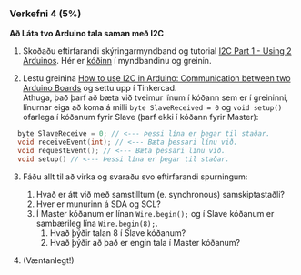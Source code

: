 ### Verkefni 4 (5%)

**Að Láta tvo Arduino tala saman með I2C**

1. Skoðaðu eftirfarandi skýringarmyndband og tutorial [I2C Part 1 - Using 2 Arduinos](https://www.youtube.com/watch?v=PnG4fO5_vU4&list=PLWNDWPAClRVpetVqItj-TC0vsflLzN9-8&index=2&t=355s). Hér er [kóðinn](https://dronebotworkshop.com/i2c-arduino-arduino/) í myndbandinu og greinin.
 
2. Lestu greinina [How to use I2C in Arduino: Communication between two Arduino Boards](https://circuitdigest.com/microcontroller-projects/arduino-i2c-tutorial-communication-between-two-arduino) og settu upp í Tinkercad. <br>
Athuga, það þarf að bæta við tveimur línum í kóðann sem er í greininni, línurnar eiga að koma á milli `byte SlaveReceived = 0` og `void setup()` ofarlega í kóðanum fyrir Slave (þarf ekki í kóðann fyrir Master):

```c
  byte SlaveReceive = 0; // <--- Þessi lína er þegar til staðar.
  void receiveEvent(int); // <--- Bæta þessari línu við.
  void requestEvent(); // <--- Bæta þessari línu við.
  void setup() // <--- Þessi lína er þegar til staðar.
```

3. Fáðu allt til að virka og svaraðu svo eftirfarandi spurningum:
 
   1. Hvað er átt við með samstilltum (e. synchronous) samskiptastaðli?
   2. Hver er munurinn á SDA og SCL?
   3. Í Master kóðanum er línan `Wire.begin();` og í Slave kóðanum er sambærileg lína `Wire.begin(8);`.
      1. Hvað þýðir talan 8 í Slave kóðanum?
      2. Hvað þýðir að það er engin tala í Master kóðanum?

4. (Væntanlegt!)
